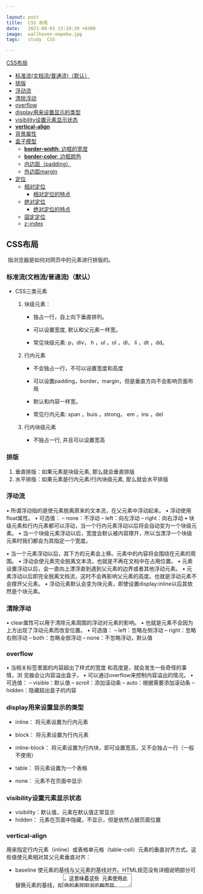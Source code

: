 ```yaml
---

layout: post
title:  CSS 布局
date:   2021-08-01 13:10:30 +0300
image:  wallhaven-eopekw.jpg
tags:   study  CSS

---
```


[CSS布局](#css布局)
  - [标准流(文档流/普通流)（默认）](#标准流文档流普通流默认)
  - [排版](#排版)
  - [浮动流](#浮动流)
  - [清除浮动](#清除浮动)
  - [overflow](#overflow)
  - [display用来设置显示的类型](#display用来设置显示的类型)
  - [visibility设置元素显示状态](#visibility设置元素显示状态)
  - [**vertical-align**](#vertical-align)
  - [背景属性](#背景属性)
  - [盒子模型](#盒子模型)
    - [**border-width**:	边框的宽度](#border-width边框的宽度)
    - [**border-color**:	边框颜色](#border-color边框颜色)
    - [内边距（padding）](#内边距padding)
    - [外边距margin](#外边距margin)
  - [定位](#定位)
    - [相对定位](#相对定位)
      - [相对定位的特点](#相对定位的特点)
    - [绝对定位](#绝对定位)
      - [绝对定位的特点](#绝对定位的特点)
    - [固定定位](#固定定位)
    - [z-index](#z-index)

## CSS布局

​	指浏览器是如何对网页中的元素进行排版的。

### 标准流(文档流/普通流)（默认）

- CSS三类元素

  1. 块级元素：

     - 独占一行，自上向下垂直排列。


     - 可以设置宽度, 默认和父元素一样宽。


     - 常见块级元素: p，div， h ，ul ，ol ，dl， li ，dt ，dd。

  2. 行内元素

     - 不会独占一行，不可以设置宽度和高度


     - 可以设置padding，border，margin，但是垂直方向不会影响页面布局


     - 默认和内容一样宽。


     - 常见行内元素: span ，buis ，strong， em ，ins ，del

  3. 行内块级元素

     - 不独占一行, 并且可以设置宽高

### 排版

1. 垂直排版：如果元素是块级元素, 那么就会垂直排版
2. 水平排版：如果元素是行内元素/行内块级元素, 那么就会水平排版

### 浮动流

• 所谓浮动指的是使元素脱离原来的文本流，在父元素中浮动起来。
• 浮动使用float属性。
• 可选值：
– none：不浮动
– left：向左浮动
– right：向右浮动
• 块级元素和行内元素都可以浮动，当一个行内元素浮动以后将会自动变为一个块级元素。
• 当一个块级元素浮动以后，宽度会默认被内容撑开，所以当漂浮一个块级元素时我们都会为其指定一个宽度。

• 当一个元素浮动以后，其下方的元素会上移。元素中的内容将会围绕在元素的周围。
• 浮动会使元素完全脱离文本流，也就是不再在文档中在占用位置。
• 元素设置浮动以后，会一直向上漂浮直到遇到父元素的边界或者其他浮动元素。
• 元素浮动以后即完全脱离文档流，这时不会再影响父元素的高度。也就是浮动元素不会撑开父元素。
• 浮动元素默认会变为块元素，即使设置display:inline以后其依然是个块元素。

### 清除浮动

• clear属性可以用于清除元素周围的浮动对元素的影响。
• 也就是元素不会因为上方出现了浮动元素而改变位置。
• 可选值：
– left：忽略左侧浮动
– right：忽略右侧浮动
– both：忽略全部浮动
– none：不忽略浮动，默认值

### overflow

• 当相关标签里面的内容超出了样式的宽度
和高度是，就会发生一些奇怪的事情，浏
览器会让内容溢出盒子。
• 可以通过overflow来控制内容溢出的情况。
• 可选值：
– visible：默认值
– scroll：添加滚动条
– auto：根据需要添加滚动条
– hidden：隐藏超出盒子的内容



### display用来设置显示的类型

- inline：	将元素设置为行内元素

- block： 将元素设置为行内元素

- inline-block： 将元素设置为行内块，即可设置宽高，又不会独占一行（一般不使用）

- table： 将元素设置为一个表格

- none： 元素不在页面中显示

### visibility设置元素显示状态

- visibility：默认值，元素在默认值正常显示
- hidden： 元素在页面中隐藏，不显示，但是依然占据页面位置

### **vertical-align** 

 用来指定行内元素（inline）或表格单元格（table-cell）元素的垂直对齐方式。这些值使元素相对其父元素垂直对齐：

- baseline
  使元素的基线与父元素的基线对齐。HTML规范没有详细说明部分可替换元素的基线，如<textarea> ，这意味着这些	元素使用此值的表现因浏览器而异。
- sub
  使元素的基线与父元素的下标基线对齐。
- super
  使元素的基线与父元素的上标基线对齐。
- text-top
  使元素的顶部与父元素的字体顶部对齐。
- text-bottom
  使元素的底部与父元素的字体底部对齐。
- middle
  使元素的中部与父元素的基线加上父元素x-height（译注：x高度）的一半对齐。
- <length>
  使元素的基线对齐到父元素的基线之上的给定长度。可以是负数。
- <percentage>
  使元素的基线对齐到父元素的基线之上的给定百分比，该百分比是line-height属性的百分比。可以是负数。

**注意** vertical-align 只对行内元素、表格单元格元素生效：不能用它垂直对齐块级元素

### 背景属性

|                                                              |                                                              |
| ------------------------------------------------------------ | ------------------------------------------------------------ |
| background-image: url("paper.gif")                           | 属性指定用作元素背景的图像， 属性在水平和垂直方向上都重复图像 |
| background-repeat：repeat-x                                  | repeat-x：图像仅在水平方向重复<br>repeat-y：垂直重复<br>no-repeat：属性还可指定只显示一次背景图像 |
| background-position： right top;                             | 属性用于指定背景图像的位置，（右上方）                       |
| opacity                                                      | 属性指定元素的不透明度/透明度。取值范围为 0.0 - 1.0。值越低，越透明 |
| background-attachment：                                      | 属性指定背景图像是应该滚动还是固定的<br/>fixed，固定；scroll，滚动。 |
| background - 简写属性<br>eg: background: #ffffff url("tree.png") no-repeat right top; | 在使用简写属性时，属性值的顺序为：<br/>background-color<br/>background-image<br/>background-repeat<br/>background-attachment<br/>background-position |
| background-origin                                            | content-box: 相对于内容框来定位背景图像<br>border-box: 相对于边界框来定位背景图像 |
| background-clip                                              | 规定背景的绘制区域<br/>content-box: 相对于内容框来绘制背景图像<br/>border-box: 相对于边界框来绘制背景图像 |
| background-size                                              | 规定背景图像的尺寸                                           |



### 盒子模型

- width： 设置盒子内容区的宽度

- height： 设置盒子内容区的高度

- margin： 外边框：只影响盒子的位置

- padding：  内边框： 内容与框架外边框之间的距离



width和height只是设置的盒子内容区的大小，而不是盒子的整个大小，

盒子可见框的大小由内容区，内边距和边框共同决定

为元素设置边框，需要要为一个元素设置边框必须指定三个样式:

#### **border-width**:	边框的宽度

border-width可以分别指定四个边框的宽度:

- 如果指定一个值，则四边全都是该值

- 如果指定两个值，则两个值会分别设置给 上下 左右	

- 如果指定三个值，则三个值会分别设置给	上   左右  下

- 指定四个值，四个值会分别设置给 上 右 下 左，按照顺时针的方向设置的

- 除了border-width，CSS中还提供了四个border-xxx-width， xxx的值可能是top right bottom left专门用来设置指定边的宽度

#### **border-color**:	边框颜色

设置边框的颜色和宽度一样，color也提供四个方向的样式，可以分别指定颜色，border-xxx-color，xxx的值可能是top right bottom left

**border-style**:	边框的样式

设置边框的样式可选值：

- none，默认值，没有边框
  solid 实线
  dotted 点状边框
  dashed 虚线
  double 双线

 style也可以分别指定四个边的边框样式，规则和width一致，同时它也提供border-xxx-style四个样式，来分别设置四个边

#### 内边距（padding）

指的是盒子的内容区与盒子边框之间的距离

一共有四个方向的内边距，可以通过：

padding-top

padding-right

padding-bottom

padding-left

来设置四个方向的内边距

内边距会影响盒子的可见框的大小，元素的背景会延伸到内边距,盒子的大小由内容区、内边距和边框共同决定

盒子可见框的宽度 = border-left-width + padding-left + width + padding-right + border-right-width

可见宽的高度 = border-top-width + padding-top + height + padding-bottom + border-bottom-width

#### 外边距margin

指的是当前盒子与其他盒子之间的距离，

   * 他不会影响可见框的大小，而是会影响到盒子的位置。

     盒子有四个方向的外边距：

     margin-top

     margin-right

     margin-bottom

     margin-left

     由于页面中的元素都是靠左靠上摆放的，所以注意当我们设置上和左外边距时，会导致盒子自身的位置发生改变，而如果是设置右和下外边距会改变其他盒子的位置。

**外边距也可以指定为一个负值，如果外边距设置的是负值，则元素会向反方向移动**

margin还可以设置为auto，auto一般只设置给水平方向的margin

如果只指定，左外边距或右外边距的margin为auto则会将外边距设置为最大值

垂直方向外边距如果设置为auto，则外边距默认就是0

如果将left和right同时设置为auto，则会将两侧的外边距设置为相同的值，

就可以使元素自动在父元素中居中，所以我们经常将左右外边距设置为auto以使子元素在父元素中水平居中

### 定位

position属性可以控制Web浏览器如何以
及在何处显示特定的元素。
• 可以使用position属性把一个元素放置到网
页中的任何位置。
• 可选值：
– static

– relative

– absolute

– fixed

#### 相对定位

• 每个元素在页面的文档流中都有一个自然位置。相对于这个位置对元素进行移动就称为相对定位。周围的元素完全不受此影响。
• 当将position属性设置为relative时，则开启了元素的相对定位。
• 当开启了相对定位以后，可以使用top、right、bottom、left四个属性对元素进行定位。

##### 相对定位的特点

• 如果不设置元素的偏移量，元素位置不会发生改变。
• 相对定位不会使元素脱离文本流。元素在文本流中的位置不会改变。
• 相对定位不会改变元素原来的特性。
• 相对定位会使元素的层级提升，使元素可以覆盖文本流中的元素。

#### 绝对定位

• 绝对定位指使元素相对于html元素或离他最近的祖先定位元素进行定位。
• 当将position属性设置为absolute时，则开启了元素的绝对定位。
• 当开启了绝对定位以后，可以使用top、right、bottom、left四个属性对元素进行定位。

##### 绝对定位的特点

• 绝对定位会使元素完全脱离文本流。
• 绝对定位的块元素的宽度会被其内容撑开。
• 绝对定位会使行内元素变成块元素。
• 一般使用绝对定位时会同时为其父元素指定一个相对定位，以确保元素可以相对于父元素进行定位。

#### 固定定位

• 固定定位的元素会被锁定在屏幕的某个位置上，当访问者滚动网页时，固定元素会在屏幕上保持不动。

• 当将position属性设置为fixed时，则开启了元素的固定定位。

• 当开启了固定定位以后，可以使用top、right、bottom、left四个属性对元素进行定位。

• 固定定位的其他特性和绝对定位类似。

#### z-index

• 当元素开启定位以后就可以设置z-index这个属性。

• 这个属性可以提升定位元素所在的层级。

• z-index可以指定一个整数作为参数，值越大元素显示的优先级越高，也就是z-index值较大的元素会显示在网页的最上
